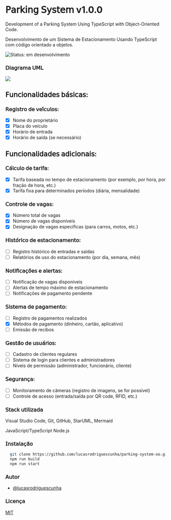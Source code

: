 # 𝖯𝖺𝗋𝗄𝗂𝗇𝗀 𝖲𝗒𝗌𝗍𝖾𝗆 v1.0.0

Development of a Parking System Using TypeScript with Object-Oriented Code.

Desenvolvimento de um Sistema de Estacionamento Usando TypeScript com código orientado a objetos.

![Status: em desenvolvimento](http://img.shields.io/static/v1?label=STATUS&message=EM%20DESENVOLVIMENTO&color=GREEN&style=for-the-badge)

### 𝖣𝗂𝖺𝗀𝗋𝖺𝗆𝖺 𝖴𝖬𝖫

[![](https://mermaid.ink/img/pako:eNqNU01PwzAM_StVTiC2P9ADHOgkLkiThjigXkxitogkrpx00jT230k_VqUfQ-TQJn4v9rMdn4UkhSIX0oD3hYY9gy1dFtcW-Fu7_e7kA9psvf55zDY-gNTkwKILdJP2Dnv4LxW1rM1tfBtdJR66b6t1IiY7d1izHgIFMI0Kn2eutp_ICXhs7IX2FTl9RD2hXEqXBpmnMgqkVUNYCBJ0RR30FncFNvsExqtL7gtwd5-gRkdnM2iqrENHchxZLGjLVLHGAKwpz3zgWNOEVBmQ0N9egA_EzcWNCwwq6i8g4BzegVbwNEPbtK-uQ5d52uGWJMFEC3BRc1RC4_KOCvHcM1-SoDfKMTyUSX8G-0KqRzDEC82zGEjRXzcrJoneAw-kRJZYCYtso9g4V62aUoQDWixFHrcqvvJSlO4SeVAH2p2cFHngGleCqd4fRP4FxsdTXalY3n4oBysqHYhf-7FtfitRgfsgunIuv-RHPdo?type=png)](https://mermaid.live/edit#pako:eNqNU01PwzAM_StVTiC2P9ADHOgkLkiThjigXkxitogkrpx00jT230k_VqUfQ-TQJn4v9rMdn4UkhSIX0oD3hYY9gy1dFtcW-Fu7_e7kA9psvf55zDY-gNTkwKILdJP2Dnv4LxW1rM1tfBtdJR66b6t1IiY7d1izHgIFMI0Kn2eutp_ICXhs7IX2FTl9RD2hXEqXBpmnMgqkVUNYCBJ0RR30FncFNvsExqtL7gtwd5-gRkdnM2iqrENHchxZLGjLVLHGAKwpz3zgWNOEVBmQ0N9egA_EzcWNCwwq6i8g4BzegVbwNEPbtK-uQ5d52uGWJMFEC3BRc1RC4_KOCvHcM1-SoDfKMTyUSX8G-0KqRzDEC82zGEjRXzcrJoneAw-kRJZYCYtso9g4V62aUoQDWixFHrcqvvJSlO4SeVAH2p2cFHngGleCqd4fRP4FxsdTXalY3n4oBysqHYhf-7FtfitRgfsgunIuv-RHPdo)

## 𝖥𝗎𝗇𝖼𝗂𝗈𝗇𝖺𝗅𝗂𝖽𝖺𝖽𝖾𝗌 𝖻𝖺́𝗌𝗂𝖼𝖺𝗌:

### 𝖱𝖾𝗀𝗂𝗌𝗍𝗋𝗈 𝖽𝖾 𝗏𝖾𝗂́𝖼𝗎𝗅𝗈𝗌:

- [X] Nome do proprietário
- [X] Placa do veículo
- [X] Horário de entrada
- [X] Horário de saída (se necessário)

## 𝖥𝗎𝗇𝖼𝗂𝗈𝗇𝖺𝗅𝗂𝖽𝖺𝖽𝖾𝗌 𝖺𝖽𝗂𝖼𝗂𝗈𝗇𝖺𝗂𝗌:

### 𝖢𝖺́𝗅𝖼𝗎𝗅𝗈 𝖽𝖾 𝗍𝖺𝗋𝗂𝖿𝖺:

- [X] Tarifa baseada no tempo de estacionamento (por exemplo, por hora, por fração de hora, etc.)
- [X] Tarifa fixa para determinados períodos (diária, mensalidade)

### 𝖢𝗈𝗇𝗍𝗋𝗈𝗅𝖾 𝖽𝖾 𝗏𝖺𝗀𝖺𝗌:

- [X] Número total de vagas
- [X] Número de vagas disponíveis
- [X] Designação de vagas específicas (para carros, motos, etc.)

### 𝖧𝗂𝗌𝗍𝗈́𝗋𝗂𝖼𝗈 𝖽𝖾 𝖾𝗌𝗍𝖺𝖼𝗂𝗈𝗇𝖺𝗆𝖾𝗇𝗍𝗈:

- [ ] Registro histórico de entradas e saídas
- [ ] Relatórios de uso do estacionamento (por dia, semana, mês)

### 𝖭𝗈𝗍𝗂𝖿𝗂𝖼𝖺𝖼̧𝗈̃𝖾𝗌 𝖾 𝖺𝗅𝖾𝗋𝗍𝖺𝗌:

- [ ] Notificação de vagas disponíveis
- [ ] Alertas de tempo máximo de estacionamento
- [ ] Notificações de pagamento pendente

### 𝖲𝗂𝗌𝗍𝖾𝗆𝖺 𝖽𝖾 𝗉𝖺𝗀𝖺𝗆𝖾𝗇𝗍𝗈:

- [ ] Registro de pagamentos realizados
- [X] Métodos de pagamento (dinheiro, cartão, aplicativo)
- [ ] Emissão de recibos

### 𝖦𝖾𝗌𝗍𝖺̃𝗈 𝖽𝖾 𝗎𝗌𝗎𝖺́𝗋𝗂𝗈𝗌:

- [ ] Cadastro de clientes regulares
- [ ] Sistema de login para clientes e administradores
- [ ] Níveis de permissão (administrador, funcionário, cliente)

### 𝖲𝖾𝗀𝗎𝗋𝖺𝗇𝖼̧𝖺:

- [ ] Monitoramento de câmeras (registro de imagens, se for possível)
- [ ] Controle de acesso (entrada/saída por QR code, RFID, etc.)

### 𝖲𝗍𝖺𝖼𝗄 𝗎𝗍𝗂𝗅𝗂𝗓𝖺𝖽𝖺

Visual Studio Code,
Git, GitHub,
StarUML, Mermaid

JavaScript/TypeScript
Node.js

### 𝖨𝗇𝗌𝗍𝖺𝗅𝖺𝖼̧𝖺̃𝗈

```bash
  git clone https://github.com/lucasrodriguescunha/parking-system-oo.git
  npm run build
  npm run start
```

### 𝖠𝗎𝗍𝗈𝗋

- [@lucasrodriguescunha](https://www.github.com/lucasrodriguescunha)

### 𝖫𝗂𝖼𝖾𝗇𝖼̧𝖺

[MIT](https://choosealicense.com/licenses/mit/)
